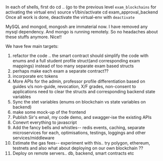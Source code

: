 In each of shells, first do
cd .. (go to the previous level ```exam_blockchains``` for activating the virtual env)
source v1/bin/activate
cd exam_approval_backend
Once all work is done, deactivate the virtual-env with ```deactivate```

MySQL and mongod, mongosh are immaterial now. 
I have removed any mysql dependency. 
And mongo is running remotely. So no headaches about these stuffs anymore. Nice!!

We have few main targets:
1. refactor the code .. the smart contract should simplify the code with enums and a full student profile struct(and corresponding exam mappings) instead of too many separate exam based structs 
2. perhaps make each exam a separate contract??
3. incorporate erc tokens
4. More APIs for the admin, professor profile differentiation based on guides v/s non-guide, revocation, X/F grades, non-consent to applications need to clear the structs and corresponding backend state variables 
5. Sync the stet variables (enums on blockchain vs state variables on backend)
6. make some mock-up of the frontend
7. Publish Sir's email, my code demo, and swagger-ise the existing APIs
8. Conevrt everything to javascript
9. Add the fancy bells and whistles-- redis events, caching, separate microservices for each, optimisations, testings, loggings and other services/middleware 
10. Estimate the gas fees-- experiment with this.. try polygon, ethereum, testnets and also what about deploying on our own blockchain ??
11. Deploy on remote servers.. db, backend, smart contracts etc